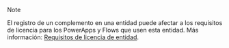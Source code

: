 > [!NOTE]
> El registro de un complemento en una entidad puede afectar a los requisitos de licencia para los PowerApps y Flows que usen esta entidad. Más información: [Requisitos de licencia de entidad](/powerapps/maker/common-data-service/data-platform-entity-licenses).
